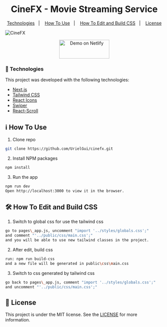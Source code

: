 <h1 align="center">CineFX - Movie Streaming Service</h1>

<p align="center">
  <a href="#rocket-technologies">Technologies</a>&nbsp;&nbsp;&nbsp;|&nbsp;&nbsp;&nbsp;
  <a href="#information_source-how-to-use">How To Use</a>&nbsp;&nbsp;&nbsp;|&nbsp;&nbsp;&nbsp;
  <a href="#hammer_and_wrench">How To Edit and Build CSS</a>&nbsp;&nbsp;&nbsp;|&nbsp;&nbsp;&nbsp;
  <a href="#memo-license">License</a>
</p>

![CineFX](https://i.imgur.com/NiwKfCM.jpg)

<p align="center">
  <a href="https://best-cakes-shop.vercel.app/" target="_blank">
    <img alt="Demo on Netlify" height="60px" width="160px" src="https://i.imgur.com/CoGI4YX.png">
  </a>
</p>

### :rocket: Technologies

This project was developed with the following technologies:

- [Next.js](https://nextjs.org/)
- [Tailwind CSS](https://tailwindcss.com/)
- [React Icons](https://react-icons.netlify.com/)
- [Swiper](https://swiperjs.com/)
- [React-Scroll](https://www.npmjs.com/package/react-scroll)

## :information_source: How To Use

1. Clone repo

```bash
git clone https://github.com/UrielGui/cinefx.git
```

2. Install NPM packages

```bash
npm install
```

3. Run the app

```bash
npm run dev
Open http://localhost:3000 to view it in the browser.
```

## :hammer_and_wrench: How To Edit and Build CSS

1. Switch to global css for use the tailwind css

```bash
go to pages\_app.js, uncomment "import '../styles/globals.css';"
and comment "'../public/css/main.css';"
and you will be able to use new tailwind classes in the project.
```

2. After edit, build css

```bash
run: npm run build-css
and a new file will be generated in public\css\main.css
```

3. Switch to css generated by tailwind css

```bash
go back to pages\_app.js, comment "import '../styles/globals.css';"
and uncomment "'../public/css/main.css';"
```

## :memo: License

This project is under the MIT license. See the [LICENSE](https://github.com/UrielGui/best-cakes-shop/blob/master/LICENSE) for more information.
